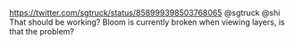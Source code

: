 https://twitter.com/sgtruck/status/858999398503768065 @sgtruck @shi That should be working? Bloom is currently broken when viewing layers, is that the problem?